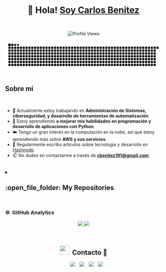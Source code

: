 <!-- Bienvenida perfil -->
<div align="center">
<h1 align="center">👋 Hola! <a href="https://cbenitez.net">Soy Carlos Benitez</a></h1>
</div>

<!-- Vistas perfil -->
<br>
<p align = "center">
	<img src="https://komarev.com/ghpvc/?username=cbenitez191-profile&style=plastic&color=blueviolet" alt="Profile Views"/>
</p>
<p align = "center">
	<img src = "https://github.com/7oSkaaa/7oSkaaa/blob/output/github-contribution-grid-snake.svg?" alt = "Snake Game"/>
</p>

## Sobre mi
<br>

- 🔭 Actualmente estoy trabajando en **Administración de Sistemas, ciberseguridad, y desarrollo de herramientas de automatización**.
- 🌱 Estoy aprendiendo **a mejorar mis habilidades en programación y desarrollo de aplicaciones con Python**.
- ☁️ Tengo un gran interés en la computación en la nube, así que estoy aprendiendo más sobre **AWS y sus servicios**.
- 📝 Regularmente escribo artículos sobre tecnología y desarrollo en [Hashnode](https://cbenitez.net/blog).
- 📫 No dudes en contactarme a través de **cbenitez191@gmail.com**.
<br>

<!-- Listado repositorios -->
<details><summary><h2> :open_file_folder: My Repositories </h2></summary>

----
	
<div>
  <p align="center">
	<a href="https://github.com/cbenitez191/LeetCode_DailyChallenge_2023">
      		<img src="https://github-readme-stats.vercel.app/api/pin/?username=cbenitez191&repo=LeetCode_DailyChallenge_2023&theme=tokyonight" alt="GitHub Stats" />
    	</a>
	<a href="https://github.com/cbenitez191/Ahmed-Hossam">
      		<img src="https://github-readme-stats.vercel.app/api/pin/?username=cbenitez191&repo=Ahmed-Hossam&theme=tokyonight" alt="GitHub Stats" />
    	</a>
    	<a href="https://github.com/cbenitez191/Strees_Testing">
      		<img src="https://github-readme-stats.vercel.app/api/pin/?username=cbenitez191&repo=Strees_Testing&theme=tokyonight" alt="GitHub Stats" />
    	</a>
    	<a href="https://github.com/cbenitez191/CP-Templates">
      		<img src="https://github-readme-stats.vercel.app/api/pin/?username=cbenitez191&repo=CP-Templates&theme=tokyonight" alt="GitHub Stats" />
    	</a>
    	<a href="https://github.com/cbenitez191/Codeforces-Polygon-Template">
      		<img src="https://github-readme-stats.vercel.app/api/pin/?username=cbenitez191&repo=Codeforces-Polygon-Template&theme=tokyonight" alt="GitHub Stats" />
    	</a>
	<a href="https://github.com/cbenitez191/Some-Linux-Commands">
      		<img src="https://github-readme-stats.vercel.app/api/pin/?username=cbenitez191&repo=Some-Linux-Commands&theme=tokyonight" alt="GitHub Stats" />
    	</a>
	<a href="https://github.com/cbenitez191/Shorten-Link">
      		<img src="https://github-readme-stats.vercel.app/api/pin/?username=cbenitez191&repo=Shorten-Link&theme=tokyonight" alt="GitHub Stats" />
    	</a>
	<a href="https://github.com/cbenitez191/cbenitez191">
      		<img src="https://github-readme-stats.vercel.app/api/pin/?username=cbenitez191&repo=cbenitez191&theme=tokyonight" alt="GitHub Stats" />
    	</a>
	<a href="https://github.com/cbenitez191/Competitive-Programming-Session-Content">
      		<img src="https://github-readme-stats.vercel.app/api/pin/?username=cbenitez191&repo=Competitive-Programming-Session-Content&theme=tokyonight" alt="GitHub Stats" />
    	</a>
	<a href="https://github.com/cbenitez191/VS-Code-for-CP">
      		<img src="https://github-readme-stats.vercel.app/api/pin/?username=cbenitez191&repo=VS-Code-for-CP&theme=tokyonight" alt="GitHub Stats" />
    	</a>
	<a href="https://github.com/cbenitez191/Sorting-Algorithms">
      		<img src="https://github-readme-stats.vercel.app/api/pin/?username=cbenitez191&repo=Sorting-Algorithms&theme=tokyonight" alt="GitHub Stats" />
    	</a>
	<a href="https://github.com/cbenitez191/board-link-generator">
      		<img src="https://github-readme-stats.vercel.app/api/pin/?username=cbenitez191&repo=board-link-generator&theme=tokyonight" alt="GitHub Stats" />
    	</a>
	<a href="https://github.com/cbenitez191/Tic-Tac-Toe-GUI">
      		<img src="https://github-readme-stats.vercel.app/api/pin/?username=cbenitez191&repo=Tic-Tac-Toe-GUI&theme=tokyonight" alt="GitHub Stats" />
    	</a>
	<a href="https://github.com/cbenitez191/PhoneBook-System">
      		<img src="https://github-readme-stats.vercel.app/api/pin/?username=cbenitez191&repo=PhoneBook-System&theme=tokyonight" alt="GitHub Stats" />
    	</a>
	<a href="https://github.com/cbenitez191/Codeforces-Sheet-Generator">
      		<img src="https://github-readme-stats.vercel.app/api/pin/?username=cbenitez191&repo=Codeforces-Sheet-Generator&theme=tokyonight" alt="GitHub Stats" />
    	</a>
	<a href="https://github.com/cbenitez191/CP-Calendar">
      		<img src="https://github-readme-stats.vercel.app/api/pin/?username=cbenitez191&repo=CP-Calendar&theme=tokyonight" alt="GitHub Stats" />
    	</a>
	<a href="https://github.com/cbenitez191/Codeforces-Friends-Script">
      		<img src="https://github-readme-stats.vercel.app/api/pin/?username=cbenitez191&repo=Codeforces-Friends-Script&theme=tokyonight" alt="GitHub Stats" />
    	</a>
	<a href="https://github.com/cbenitez191/vJudge-Board-Scrapper">
      		<img src="https://github-readme-stats.vercel.app/api/pin/?username=cbenitez191&repo=vJudge-Board-Scrapper&theme=tokyonight" alt="GitHub Stats" />
    	</a>
	<a href="https://github.com/cbenitez191/CP-Templates-Snippets">
      		<img src="https://github-readme-stats.vercel.app/api/pin/?username=cbenitez191&repo=CP-Templates-Snippets&theme=tokyonight" alt="GitHub Stats" />
    	</a>
	<a href="https://github.com/cbenitez191/Udemy-Website">
      		<img src="https://github-readme-stats.vercel.app/api/pin/?username=cbenitez191&repo=Udemy-Website&theme=tokyonight" alt="GitHub Stats" />
    	</a>
  </p>
</div>
</details>

<br>

### ⚙️ &nbsp;GitHub Analytics

<p align="center">
<a href="https://github.com/cbenitez191">
  <img height="180em" src="https://github-readme-stats-eight-theta.vercel.app/api?username=cbenitez191&show_icons=true&theme=algolia&include_all_commits=true&count_private=true"/>
  <img height="180em" src="https://github-readme-stats-eight-theta.vercel.app/api/top-langs/?username=cbenitez191&layout=compact&langs_count=8&theme=algolia"/>
</a>
</p>

<!-- Redes sociales -->
<br>
<h2 align="center" > <img src="https://media.giphy.com/media/iY8CRBdQXODJSCERIr/giphy.gif" width="30" height="30" style="margin-right: 10px;">Contacto 🤝 </h2>
<p align="center">
 <div align="center"  class="icons-social" style="margin-left: 10px;">
        <a style="margin-left: 10px;"  target="_blank" href="https://www.linkedin.com/in/cbenitez191">
			<img src="https://img.icons8.com/doodle/40/000000/linkedin--v2.png"></a>
        <a style="margin-left: 10px;" target="_blank" href="https://github.com/cbenitez191">
		<img src="https://img.icons8.com/doodle/40/000000/github--v1.png"></a>
        <a style="margin-left: 10px;" target="_blank" href="https://twitter.com">
			<img src="https://img.icons8.com/doodle/1x/twitter-squared--v2.png" ></a>
		<a style="margin-left: 10px;" target="_blank" href="https://youtube.com/aristidevs?sub_confirmation=1">
				<img src="https://img.icons8.com/doodle/1x/youtube--v2.png" ></a>
      </div>
</p>
<br>

